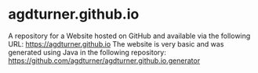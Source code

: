# agdturner.github.io
A repository for a Website hosted on GitHub and available via the following URL:
https://agdturner.github.io
The website is very basic and was generated using Java in the following repository:
https://github.com/agdturner/agdturner.github.io.generator
